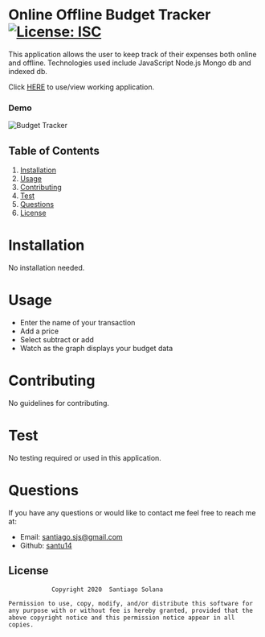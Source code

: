 
# Online Offline Budget Tracker     [![License: ISC](https://img.shields.io/badge/License-ISC-blue.svg)](https://opensource.org/licenses/ISC)

This application allows the user to keep track of their expenses both online and offline. Technologies used include JavaScript Node.js Mongo db and indexed db.

Click [HERE](https://budget-tracker-sjs.herokuapp.com/) to use/view working application.
### Demo
![Budget Tracker](public/image/Budget-Tracker.gif)
## Table of Contents
    
1. [Installation](#installation)
2. [Usage](#usage)
3. [Contributing](#contributing)
4. [Test](#test)
5. [Questions](#questions)
6. [License](#license)
    
# Installation
No installation needed.
# Usage
 - Enter the name of your transaction 
 - Add a price 
 - Select subtract or add 
 - Watch as the graph displays your budget data
# Contributing
No guidelines for contributing.
# Test
No testing required or used in this application.
# Questions
If you have any questions or would like to contact me feel free to reach me at:
- Email: santiago.sjs@gmail.com
- Github: [santu14](https://github.com/santu14)

## License

                Copyright 2020  Santiago Solana

    Permission to use, copy, modify, and/or distribute this software for any purpose with or without fee is hereby granted, provided that the above copyright notice and this permission notice appear in all copies.
